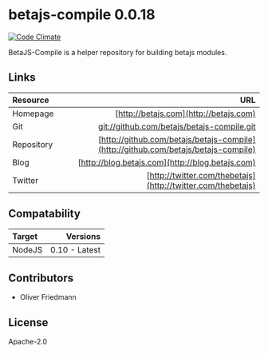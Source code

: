 # betajs-compile 0.0.18
[![Code Climate](https://codeclimate.com/github/betajs/betajs-compile/badges/gpa.svg)](https://codeclimate.com/github/betajs/betajs-compile)


BetaJS-Compile is a helper repository for building betajs modules.












## Links
| Resource   | URL |
| :--------- | --: |
| Homepage   | [http://betajs.com](http://betajs.com) |
| Git        | [git://github.com/betajs/betajs-compile.git](git://github.com/betajs/betajs-compile.git) |
| Repository | [http://github.com/betajs/betajs-compile](http://github.com/betajs/betajs-compile) |
| Blog       | [http://blog.betajs.com](http://blog.betajs.com) | 
| Twitter    | [http://twitter.com/thebetajs](http://twitter.com/thebetajs) | 



## Compatability
| Target | Versions |
| :----- | -------: |
| NodeJS | 0.10 - Latest |






## Contributors

- Oliver Friedmann


## License

Apache-2.0


